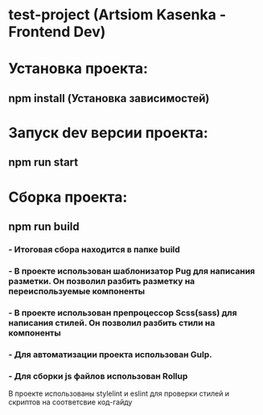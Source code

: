# test-project (Artsiom Kasenka - Frontend Dev)

# Установка проекта:

## npm install (Установка зависимостей)

# Запуск dev версии проекта:

## npm run start

# Сборка проекта:

## npm run build

### - Итоговая сбора находится в папке build

### - В проекте использован шаблонизатор Pug для написания разметки. Он позволил разбить разметку на переиспользуемые компоненты

### - В проекте использован препроцессор Scss(sass) для написания стилей. Он позволил разбить стили на компоненты

### - Для автоматизации проекта использован Gulp.

### - Для сборки js файлов использован Rollup

В проекте использованы stylelint и eslint для проверки стилей и скриптов на соответсвие код-гайду
